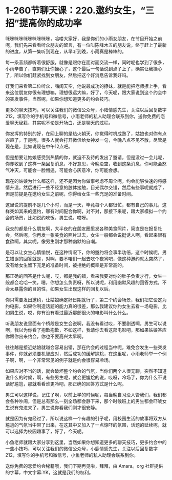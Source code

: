 # 1-260节聊天课：220.邀约女生，“三招”提高你的成功率

咪咪咪咪咪咪咪咪咪咪，哈喽大家好，我是你们的小雨女朋友，在节目开始之前呢，我们先来看看听众朋友的留言，有一位叫陈峰木五的朋友说，终于赶上了最新的进度，从第一集听到现在，从早听到晚，小雨真是棒棒的。

每一条音频都听着很舒服，就像是跟你在面对面交流一样，同时呢也学到了很多，小雨辛苦了，直男们让你操心了，这个最后一句话说到点子上了，确实让我操心了，所以你们赶紧找到女朋友，然后把这个好消息告诉我好吗。

好我们来看第二位听众，嗨阔天空，他说最成功的撩妹，就是能把老师撩上手，看来这位朋友你很有理想嘛，理想很远大嘛，好了，今天呢，跟大家说到这个约会中的突发事件，当然呢，如果你想知道更多的约会技巧。

更多的聊天技巧，可以关注我们的微信公众号，小陆情感先生，关注以后回复数字212，填写你的手机号和微信号，小雨老师的私人助理会联系到你，送你免费的恋爱聊天秘籍，其实呢不论是开场白，还是聊天的过程。

你发挥的特别的好，在网上聊的是热火朝天，你觉得时机成熟了，姑娘也对你有点兴趣了，于是呢，很多人就会打开微信给女神发一句，今晚八点不见不散，尽管是现在是，比如说现在中午12点吧。

但是想要让姑娘感受到热情的你，就迫不及待的发出了邀请，但是没过一会儿呢，你却收到了这样一条回复消息，不好意思，今晚没空，收到这条消息，你可能会怒气冲天，可能会一脸懵逼，可能会心灰意冷，你可能会想。

现在的姑娘为什么都这样，还不是因为你做事考虑不周全呢，约会能够快速的将感情升温，然后进行一些不经意的肢体接触，目光偶尔交错，然后有些事呢就成了，但是前提是在邀约女生之前呢，你得给女生一些充足的准备时间。

这里说的提前不是几个小时，而是一天，毕竟每个人都很忙，都有自己的事儿，这样突如其来的邀约，哪有时间配合你啊，对不对，那接下来呢，跟大家模拟一个约会的场景，比如说约吃饭，男生说，哎呀。

我交的都是什么朋友啊，大半夜的在朋友圈里发各种美食照片，简直是在报复社会，然后呢，你再发一张美食的照片过去，女生一般都会说挺诱人啊，看起来很有食欲啊，其实呢，像男生刚才那种幽默的自嘲。

是可以让女生心情愉悦，在这种情况下，你的邀约将会事半功倍，这个时候呢，男生错误的回答就是，对啊，要不咱们一起去吃个夜宵吧，像这种邀约就太突然了，没有给女生留下充足的准备时间，被拒绝的概率是非常高的。

那正确的回答是什么呢，哎，都是我的错，看来我要对你的肚子负责才行，女生一般都会哈哈一笑，嗯，你想怎么负责呀，所以说呢，利用幽默风趣的回答方式，不会太暴露你的目的性，如果女生出现这样的回复以后。

你只需要发出邀约，让姑娘确定好日期就行了，第二个约会场景，我们把它设定为约电影，如果你制造话题的能力真的很差，那么我建议你约女生去看一场电影，比如男生说，哎，你有没有看过最近那部很火的电影叫什么什么。

听我朋友说里面有个桥段是女生会说啊，我没有看过哎，不要剧透啊，男生可以说啊，我以为你看了抱歉抱歉，不如这样，我请你去看这部电影吧，那如果姑娘答应你跟你出来约会，你也不要高兴太早啊。

往往越是接近姑娘就越会容易出错，那在约会的过程当中呢，难免会发生一些突发事件，你就必须要机智应对，然后成功的缓解尴尬，在这里呢，小雨老师举一个例子啊，啊，一个非常常见的例子就是约会很容易冷场。

如果应对不当的话，就会破坏整个约会的气氛，当你们两个人很无聊，突然不知道说什么的时候，啊，有些男生呢，就会更尴尬的说，哎呀，冷场了，你为什么不说话好尴尬，那就看看谁更冷吧，那正确的回答方式是什么呢。

男生可以这样说，记住了啊，以前上学的时候呢，每当晚自习没人管我们，我们都会各种吵闹，但是总有那么一刻全场都会静下来，那个时候班上的男生都会吓唬女生说有鬼进来了，男生说你看我们刚才很安静。

就是因为有鬼经过了，所以说这样一个有趣的引子呢，用校园生活的故事将双方从尴尬的气氛当中带了出来，在这其中又加入了一点惊吓的氛围，话题的延续呢，就可以选择为校园趣事了，好了，今天呢。

小鱼老师就跟大家分享到这里，当然如果你想知道更多的聊天技巧，更多约会中的一些小技巧，可以关注我们的微信公众号，小鹿情感先生，关注以后回复数字212，填写你的手机号和微信号，小鱼老师的私人助理会联系到你。

送你免费的恋爱约会秘籍哦，我们下期再见啦，拜拜，由 Amara。org 社群提供的字幕，中文字幕:YK，这就是我们的权利。

